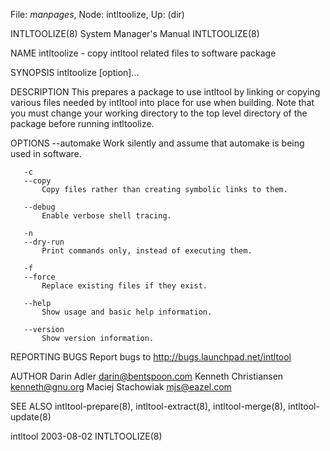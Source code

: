 File: *manpages*,  Node: intltoolize,  Up: (dir)

INTLTOOLIZE(8)              System Manager's Manual             INTLTOOLIZE(8)



NAME
       intltoolize - copy intltool related files to software package


SYNOPSIS
       intltoolize [option]...



DESCRIPTION
       This  prepares  a package to use intltool by linking or copying various
       files needed by intltool into place for use when building.   Note  that
       you  must  change  your working directory to the top level directory of
       the package before running intltoolize.



OPTIONS
       --automake
           Work silently and assume that automake is being used in software.

       -c
       --copy
           Copy files rather than creating symbolic links to them.

       --debug
           Enable verbose shell tracing.

       -n
       --dry-run
           Print commands only, instead of executing them.

       -f
       --force
           Replace existing files if they exist.

       --help
           Show usage and basic help information.

       --version
           Show version information.



REPORTING BUGS
       Report bugs to http://bugs.launchpad.net/intltool


AUTHOR
       Darin Adler <darin@bentspoon.com>
       Kenneth Christiansen <kenneth@gnu.org>
       Maciej Stachowiak <mjs@eazel.com>



SEE ALSO
       intltool-prepare(8), intltool-extract(8), intltool-merge(8),  intltool-
       update(8)



intltool                          2003-08-02                    INTLTOOLIZE(8)
